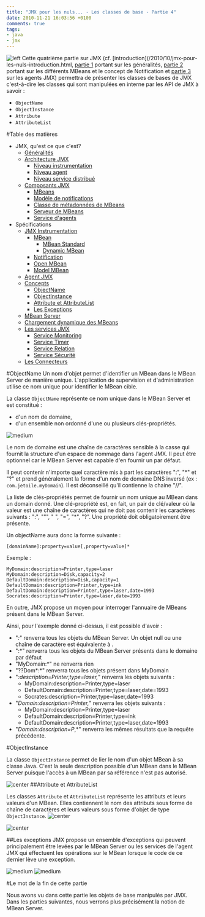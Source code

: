 ```yaml
---
title: "JMX pour les nuls... - Les classes de base - Partie 4"
date: 2010-11-21 16:03:56 +0100
comments: true
tags: 
- java
- jmx
---
```


![left](http://1.bp.blogspot.com/_XLL8sJPQ97g/TMdPuTpRY8I/AAAAAAAAALQ/R_w0PiLpvwo/s200/jmx-cover.png)
Cette quatrième partie sur JMX (cf. [introduction](/2010/10/jmx-pour-les-nuls-introduction.html, [partie 1](/2010/10/jmx-pour-les-nuls-les-concepts-partie-1.html) portant sur les généralités, [partie 2](/2010/11/jmx-pour-les-nuls-les-differents-mbeans.html) portant sur les différents MBeans et le concept de Notification et [partie 3](/2010/11/jmx-pour-les-nuls-les-agents-jmx-partie.html) sur les agents JMX) permettra de présenter les classes de bases de JMX c'est-à-dire les classes qui sont manipulées en interne par les API de JMX à savoir :

* `ObjectName`
* `ObjectInstance`
* `Attribute`
* `AttributeList`

<!-- more -->

#Table des matières

* JMX, qu'est ce que c'est?
	* [Généralités](/2010/10/jmx-pour-les-nuls-les-concepts-partie-1.html#generalite)
	* [Architecture JMX](/2010/10/jmx-pour-les-nuls-les-concepts-partie-1.html#architecture)
		* [Niveau instrumentation](/2010/10/jmx-pour-les-nuls-les-concepts-partie-1.html#instrumentation)
		* [Niveau agent](/2010/10/jmx-pour-les-nuls-les-concepts-partie-1.html#agent)
		* [Niveau service distribué](/2010/10/jmx-pour-les-nuls-les-concepts-partie-1.html#distribue)
	* [Composants JMX](/2010/10/jmx-pour-les-nuls-les-concepts-partie-1.html#composant)
		* [MBeans](/2010/10/jmx-pour-les-nuls-les-concepts-partie-1.html#mbean)
		* [Modèle de notifications](/2010/10/jmx-pour-les-nuls-les-concepts-partie-1.html#notification)
		* [Classe de métadonnées de MBeans](/2010/10/jmx-pour-les-nuls-les-concepts-partie-1.html#metadonnee)
		* [Serveur de MBeans](/2010/10/jmx-pour-les-nuls-les-concepts-partie-1.html#serveur)
		* [Service d'agents](/2010/10/jmx-pour-les-nuls-les-concepts-partie-1.html#service)
* Spécifications
	* [JMX Instrumentation](/2010/11/jmx-pour-les-nuls-les-differents-mbeans.html)
		* [MBean](/2010/11/jmx-pour-les-nuls-les-differents-mbeans.html#mbean)
			* [MBean Standard](/2010/11/jmx-pour-les-nuls-les-differents-mbeans.html#mbean_standard)
			* [Dynamic MBean](/2010/11/jmx-pour-les-nuls-les-differents-mbeans.html#mbean_dynamic)
		* [Notification](/2010/11/jmx-pour-les-nuls-les-differents-mbeans.html#notification)
		* [Open MBean](/2010/11/jmx-pour-les-nuls-les-differents-mbeans.html#mbean_open)
		* [Model MBean](/2010/11/jmx-pour-les-nuls-les-differents-mbeans.html#mbean_model)
	* [Agent JMX](/2010/11/jmx-pour-les-nuls-les-agents-jmx-partie.html#agent)
	* [Concepts](/2010/11/jmx-pour-les-nuls-les-classes-de-base.html)
		* [ObjectName](/2010/11/jmx-pour-les-nuls-les-classes-de-base.html#objectName)
		* [ObjectInstance](/2010/11/jmx-pour-les-nuls-les-classes-de-base.html#objectInstance)
		* [Attribute et AttributeList](/2010/11/jmx-pour-les-nuls-les-classes-de-base.html#attribute)
		* [Les Exceptions](/2010/11/jmx-pour-les-nuls-les-classes-de-base.html#exception)
	* [MBean Server](/2010/11/jmx-pour-les-nuls-le-mbean-server.html#mbean_server)
	* [Chargement dynamique des MBeans](/2010/12/jmx-pour-les-nuls-chargement-dynamique.html#mbean_dynamic)
	* [Les services JMX](/2010/12/jmx-pour-les-nuls-les-services-jmx.html)
		* [Service Monitoring](/2010/12/jmx-pour-les-nuls-les-services-jmx.html#monitoring)
		* [Service Timer](/2010/12/jmx-pour-les-nuls-les-services-jmx.html#timer)
		* [Service Relation](/2010/12/jmx-pour-les-nuls-les-services-jmx.html#relation)
		* [Service Sécurité](/2010/12/jmx-pour-les-nuls-les-services-jmx.html#securite)
	* [Les Connecteurs](/2010/12/jmx-pour-les-nuls-les-connecteurs.html#connector)


<a name="objectName"></a>
#ObjectName
Un nom d'objet permet d'identifier un MBean dans le MBean Server de manière unique. L'application de supervision et d'administration utilise ce nom unique pour identifier le MBean cible.

La classe `ObjectName` représente ce nom unique dans le MBean Server et est constitué :

* d'un nom de domaine,
* d'un ensemble non ordonné d'une ou plusieurs clés-propriétés.

![medium](http://1.bp.blogspot.com/_XLL8sJPQ97g/TOk6Iw1WyvI/AAAAAAAAAOA/xCsPcxlmq_U/s1600/jmx39.png)

Le nom de domaine est une chaîne de caractères sensible à la casse qui fournit la structure d'un espace de nommage dans l'agent JMX. Il peut être optionnel car le MBean Server est capable d'en fournir un par défaut.

Il peut contenir n'importe quel caractère mis à part les caractères ":", "*" et "?" et prend généralement la forme d'un nom de domaine DNS inversé (ex : `com.jetoile.myDomain`). Il est déconseillé qu'il contienne la chaine "//".

La liste de clés-propriétés permet de fournir un nom unique au MBean dans un domain donné. Une clé-propriété est, en fait, un pair de clé/valeur où la valeur est une chaîne de caractères qui ne doit pas contenir les caractères suivants : ":", """, " ", "=", "*", "?". Une propriété doit obligatoirement être présente.

Un objectName aura donc la forme suivante :
```text
[domainName]:property=value[,property=value]*
```

Exemple :

```text
MyDomain:description=Printer,type=laser
MyDomain:description=Disk,capacity=2
DefaultDomain:description=Disk,capacity=1
DefaultDomain:description=Printer,type=ink
DefaultDomain:description=Printer,type=laser,date=1993
Socrates:description=Printer,type=laser,date=1993
```

En outre, JMX propose un moyen pour interroger l'annuaire de MBeans présent dans le MBean Server.

Ainsi, pour l'exemple donné ci-dessus, il est possible d'avoir :

* "*:*" renverra tous les objets du MBean Server. Un objet null ou une chaîne de caractère est équivalente à *.*
* ":*" renverra tous les objets du MBean Server présents dans le domaine par défaut
* "MyDomain:*" ne renverra rien
* "??Dom*:*" renverra tous les objets présent dans MyDomain
* "*:description=Printer,type=laser,*" renverra les objets suivants :
	* MyDomain:description=Printer,type=laser
	* DefaultDomain:description=Printer,type=laser,date=1993
	* Socrates:description=Printer,type=laser,date=1993
* "*Domain:description=Printer,*" renverra les objets suivants :
	* MyDomain:description=Printer,type=laser
	* DefaultDomain:description=Printer,type=ink
	* DefaultDomain:description=Printer,type=laser,date=1993
* "*Domain:description=P*,*" renverra les mêmes résultats que la requête précédente.

<a name="objectInstance"></a>
#ObjectInstance

La classe `ObjectInstance` permet de lier le nom d'un objet MBean à sa classe Java. C'est la seule description possible d'un MBean dans le MBean Server puisque l'accès à un MBean par sa référence n'est pas autorisé.

![center](http://2.bp.blogspot.com/_XLL8sJPQ97g/TOk7jhfsxWI/AAAAAAAAAOE/izV9iyFNQmc/s1600/jmx40.png)
<a name="attribute"></a>
##Attribute et AttributeList

Les classes `Attribute` et `AttributeList` représente les attributs et leurs valeurs d'un MBean. Elles contiennent le nom des attributs sous forme de chaîne de caractères et leurs valeurs sous forme d'objet de type `ObjectInstance`.
![center](http://4.bp.blogspot.com/_XLL8sJPQ97g/TOk722T85fI/AAAAAAAAAOI/HTXxjiZt06o/s1600/jmx41.png)

![center](http://2.bp.blogspot.com/_XLL8sJPQ97g/TOk8Go3ihYI/AAAAAAAAAOM/kE0Z7RzO6NQ/s1600/jmx42.png)

<a name="exception"></a>
##Les exceptions
JMX propose un ensemble d'exceptions qui peuvent principalement être levées par le MBean Server ou les services de l'agent JMX qui effectuent les opérations sur le MBean lorsque le code de ce dernier lève une exception.

![medium](http://4.bp.blogspot.com/_XLL8sJPQ97g/TOk89656tOI/AAAAAAAAAOU/mGlxu_K6NJo/s1600/jmx73.png)
![medium](http://2.bp.blogspot.com/_XLL8sJPQ97g/TOk8v-NM4II/AAAAAAAAAOQ/m7Edr965FKk/s1600/jmx72.png)


#Le mot de la fin de cette partie

Nous avons vu dans cette partie les objets de base manipulés par JMX. Dans les parties suivantes, nous verrons plus précisément la notion de MBean Server.